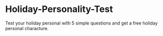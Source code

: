 # Holiday-Personality-Test
Test your holiday personal with 5 simple questions and get a free holiday personal characture.
